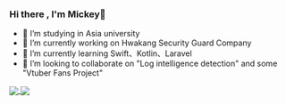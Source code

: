 
<!--
### Hi there 👋
**omega87910/omega87910** is a ✨ _special_ ✨ repository because its `README.md` (this file) appears on your GitHub profile.
- 🤔 I’m looking for help with ...
- 💬 Ask me about ...
- 📫 How to reach me: ...
- 😄 Pronouns: ...
- ⚡ Fun fact: ...
-->
### Hi there , I'm Mickey👋
- 🏫 I’m studying in Asia university
- 🏢 I’m currently working on Hwakang Security Guard Company
- 🌱 I’m currently learning Swift、Kotlin、Laravel
- 👯 I’m looking to collaborate on "Log intelligence detection" and some "Vtuber Fans Project"
<a href="https://github.com/omega87910">
  <img align="center" src="https://github-readme-stats.vercel.app/api?username=omega87910&show_icons=true&hide_border=true&icon_color=586069&include_all_commits=true&count_private=true" />
</a>
<a href="https://github.com/omega87910">
  <img align="center" src="https://github-readme-stats.vercel.app/api/top-langs/?username=omega87910&hide=C&langs_count=6&layout=compact&hide_border=true" />
</a>
